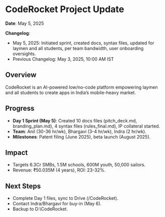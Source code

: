 # CodeRocket Project Update

**Date**: May 5, 2025

**Changelog**:
- May 5, 2025: Initiated sprint, created docs, syntax files, updated for laymen and all students, per team bandwidth, user onboarding oversights.
- Previous Changelog: May 3, 2025, 10:00 AM IST

## Overview
CodeRocket is an AI-powered low/no-code platform empowering laymen and all students to create apps in India’s mobile-heavy market.

## Progress
- **Day 1 Sprint (May 5)**: Created 10 docs files (pitch_deck.md, branding_plan.md), 4 syntax files (rules_final.md), IP collateral started.
- **Team**: Anil (30-36 hr/wk), Bhargavi (3-4 hr/wk), Indra (2 hr/wk).
- **Milestones**: Patent filing (June 2025), beta launch (August 2025).

## Impact
- Targets 6.3Cr SMBs, 1.5M schools, 600M youth, 50,000 sailors.
- Revenue: ₹50.035M (4 years), ROI: 23-32%.

## Next Steps
- Complete Day 1 files, sync to Drive (/CodeRocket).
- Contact Indra/Bhargavi for buy-in (May 6).
- Backup to D:\CodeRocket.
